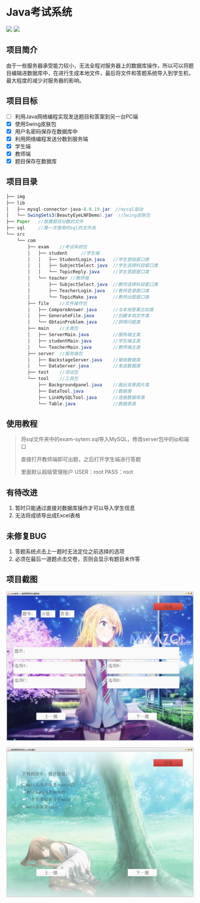 # Java考试系统

![](https://img.shields.io/badge/Java-1.8-red) ![](https://img.shields.io/badge/MySQL-8.0-green )

## 项目简介

由于一些服务器承受能力较小，无法全程对服务器上的数据库操作，所以可以将题目编辑进数据库中，在进行生成本地文件，最后将文件和答题系统导入到学生机，最大程度的减少对服务器的影响。

## 项目目标

- [ ] 利用Java网络编程实现发送题目和答案到另一台PC端 
- [x] 使用Swing皮肤包
- [x] 用户名密码保存在数据库中
- [x] 利用网络编程发送分数到服务端
- [x] 学生端
- [x] 教师端
- [x] 题目保存在数据库

## 项目目录

```java
├── img
├── lib
│   ├── mysql-connector-java-8.0.19.jar  //mysql驱动
│   └── SwingSets3(BeautyEyeLNFDemo).jar  //Swing皮肤包
├── Paper  	//放置题目分数的文件
├── sql  	//第一次使用时sql的文件夹
└── src
    └── com
        ├── exam	//考试系统包
        │   ├── student		//学生端
        │   │   ├── StudentLogin.java	//学生登陆窗口类
        │   │   ├── SubjectSelect.java	//学生选择科目窗口类
        │   │   └── TopicReply.java		//学生答题窗口类
        │   └── teacher	//教师端
        │       ├── SubjectSelect.java	//教师选择科目窗口类
        │       ├── TeacherLogin.java	//教师登录窗口类
        │       └── TopicMake.java		//教师出题窗口类
        ├── file	//文件操作包
        │   ├── CompareAnswer.java		//与本地答案比较类
        │   ├── GenerateFile.java		//创建本地文件类
        │   └── ObtainProblem.java		//获得问题类
        ├── main	//主类包
        │   ├── ServerMain.java			//服务端主类
        │   ├── studentMain.java		//学生端主类
        │   └── TeacherMain.java		//教师端主类
        ├── server	//服务端包
        │   ├── BackstageServer.java	//接收数据类
        │   └── DataServer.java			//发送数据类
        ├── test	//测试包
        └── tool	//工具包
            ├── Backgroundpanel.java	//画出背景图片类
            ├── DataTool.java			//数据类
            ├── LinkMySQLTool.java		//连接数据库类
            └── Table.java				//数据表类
```



## 使用教程

> 将sql文件夹中的exam-sytem.sql导入MySQL，修改server包中的ip和端口
>
> 直接打开教师端即可出题，之后打开学生端进行答题
>
> 里面默认超级管理账户 USER：root	PASS：root



## 有待改进

1. 暂时只能通过直接对数据库操作才可以导入学生信息
2. 无法将成绩导出成Excel表格

## 未修复BUG

1. 答题系统点击上一题时无法定位之前选择的选项
2. 必须在最后一道题点击交卷，否则会显示有题目未作答



## 项目截图

![](img\blog\QQ截图20200222221255.jpg)

![](img\blog\QQ截图20200222221411.jpg)

